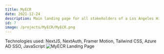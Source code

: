 ```yaml
---
title: MyECR
date: 2021-12-24
description: Main landing page for all stakeholders of a Los Angeles High School.  Dashboard is integrated with Microsoft Azure AD SSO and has role selection built in.
id: 7
image: /projects/MyECR/MyECR.png
---
```

Technologies used: NextJS, NextAuth, Framer Motion, Tailwind CSS, Azure AD SSO, JavaScript
![MyECR Landing Page](/projects/MyECR/MyECR.png)